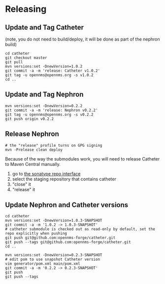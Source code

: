 # Releasing

## Update and Tag Catheter

(note, you do not need to build/deploy, it will be done as part of the nephron build)
```
cd catheter
git checkout master
git pull
mvn versions:set -DnewVersion=1.0.2
git commit -a -m 'release: Catheter v1.0.2'
git tag -u opennms@opennms.org -s v1.0.2
cd ..
```

## Update and Tag Nephron

```
mvn versions:set -DnewVersion=0.2.2
git commit -a -m 'release: Nephron v0.2.2'
git tag -u opennms@opennms.org -s v0.2.2
git push origin v0.2.2
```

## Release Nephron

```
# the "release" profile turns on GPG signing
mvn -Prelease clean deploy
```

Because of the way the submodules work, you will need to release Catheter to Maven Central manually.

1. go to [the sonatype repo interface](https://oss.sonatype.org/#stagingRepositories)
2. select the staging repository that contains catheter
3. "close" it
4. "release" it

## Update Nephron and Catheter versions

```
cd catheter
mvn versions:set -DnewVersion=1.0.3-SNAPSHOT
git commit -a -m '1.0.2 -> 1.0.3-SNAPSHOT'
# catheter submodule is checked out as read-only by default, set the repo explicitly when pushing
git push git@github.com:opennms-forge/catheter.git
git push --tags git@github.com:opennms-forge/catheter.git
cd ..

mvn versions:set -DnewVersion=0.2.3-SNAPSHOT
# edit pom to use snapshot Catheter version
vim generator/pom.xml main/pom.xml
git commit -a -m '0.2.2 -> 0.2.3-SNAPSHOT'
git push
git push --tags
```

